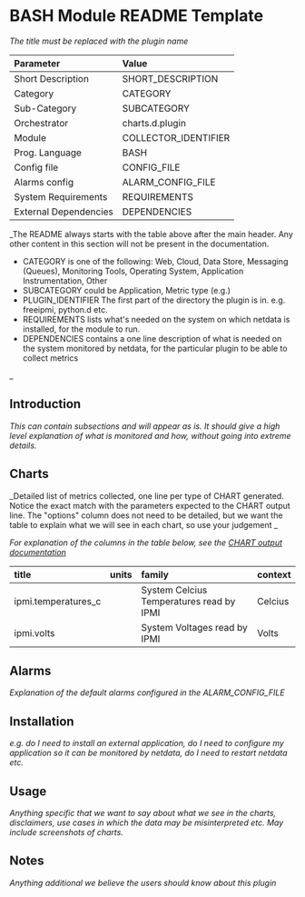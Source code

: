 # BASH Module README Template

_The title must be replaced with the plugin name_

Parameter | Value |
:---------|:------|
Short Description | SHORT_DESCRIPTION |
Category | CATEGORY |
Sub-Category | SUBCATEGORY | 
Orchestrator | charts.d.plugin |
Module | COLLECTOR_IDENTIFIER |
Prog. Language | BASH | 
Config file | CONFIG_FILE |
Alarms config | ALARM_CONFIG_FILE |
System Requirements | REQUIREMENTS |
External Dependencies |  DEPENDENCIES |

_The README always starts with the table above after the main header. Any other content in this section will not be present in the documentation.
- CATEGORY is one of the following: Web, Cloud, Data Store, Messaging (Queues), Monitoring Tools, Operating System, Application Instrumentation, Other
- SUBCATEGORY could be Application, Metric type (e.g.) 
- PLUGIN_IDENTIFIER The first part of the directory the plugin is in. e.g. freeipmi, python.d etc.
- REQUIREMENTS lists what's needed on the system on which netdata is installed, for the module to run. 
- DEPENDENCIES contains a one line description of what is needed on the system monitored by netdata, for the particular plugin to be able to collect metrics

_

## Introduction

_This can contain subsections and will appear as is. It should give a high level explanation of what is monitored and how, without going into extreme details._

## Charts

_Detailed list of metrics collected, one line per type of CHART generated. Notice the exact match with the parameters expected to the CHART output line. The "options" column does not need to be detailed, but we want the table to explain what we will see in each chart, so use your judgement _

_For explanation of the columns in the table below, see the [CHART output documentation](../plugins.d/#CHART)_

title | units | family | context |
:-----|:------|:-------|:--------|
ipmi.temperatures_c | | System Celcius Temperatures read by IPMI | Celcius | temperatures | ipmi.temperatures_c |
ipmi.volts | | System Voltages read by IPMI | Volts | voltages | ipmi.voltages |

## Alarms

_Explanation of the default alarms configured in the ALARM_CONFIG_FILE_

## Installation

_e.g. do I need to install an external application, do I need to configure my application so it can be monitored by netdata, do I need to restart netdata etc._

## Usage

_Anything specific that we want to say about what we see in the charts, disclaimers, use cases in which the data may be misinterpreted etc. May include screenshots of charts._

## Notes

_Anything additional we believe the users should know about this plugin_
